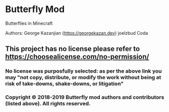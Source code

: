 # Butterfly Mod
Butterflies in Minecraft

Authors: 
George Kazanjian (https://georgekazan.dev)
joelzbud
Coda


## This project has no license please refer to https://choosealicense.com/no-permission/
### No license was purposfully selected: as per the above link you may "not copy, distribute, or modify the work without being at risk of take-downs, shake-downs, or litigation"
### Copyright &copy; 2018-2019 Butterfly mod authors and contributors (listed above). All rights reserved.
